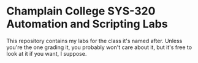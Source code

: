 # Champlain College SYS-320 Automation and Scripting Labs

This repository contains my labs for the class it's named after. Unless you're the one grading it, you probably won't care about it, but it's free to look at it if you want, I suppose.
